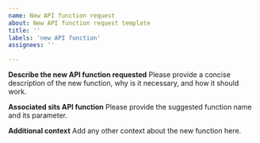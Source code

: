 ```yaml
---
name: New API function request
about: New API function request template
title: ''
labels: 'new API function'
assignees: ''

---
```


**Describe the new API function requested**
Please provide a concise description of the new function, why is it necessary, and how it should work. 

**Associated sits API function**
Please provide the suggested function name and its parameter.

**Additional context**
Add any other context about the new function here.
